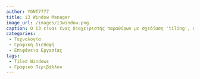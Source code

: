 ```yaml
---
author: YGNT7777 
title: i3 Window Manager
image_url: /images/i3window.png
caption: Ο i3 είναι ένας διαχειριστής παραθύρων με σχεδίαση 'tiling', εμπνευσμένος από το wmii και γραμμένος σε C, που εστιάζει στην απλότητα και την αποδοτικότητα, με στόχο την ευκόλη παραμετροποίηση και στην υποστήριξη πολλαπλών οθόνων. Αν και παρέχει εξαιρετική απόδοση και ευχρηστία για προχωρημένους χρήστες, η καμπύλη εκμάθησης μπορεί να είναι απότομη για τους αρχάριους, απαιτώντας εξοκείωση με ρυθμίσεις μέσω αρχείων κειμένου και πληκτρολογιακές εντολές 
categories: 
 - Τεχνολογία
 - Γραφική Διεπαφή
 - Επιφάνεια Εργασίας
tags:
 - Tiled Windows
 - Γραφικό Περιβάλλον
---
```

